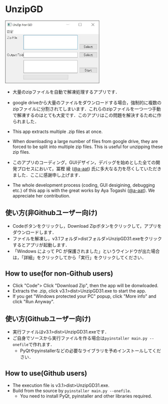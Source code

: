 # UnzipGD
<img src="Mainwindow.JPG" width="300">  

- 大量のzipファイルを自動で解凍処理するアプリです．
- google driveから大量のファイルをダウンロードする場合，強制的に複数のzipファイルに分割されてしまいます．これらのzipファイルを一つ一つ手動で解凍するのはとても大変です．このアプリはこの問題を解決するために作られました．

- This app extracts multiple .zip files at once.
- When downloading a large number of files from google drive, they are forced to be split into multiple zip files. This is useful for unzipping these zip files.

- このアプリのコーディング，GUIデザイン，デバッグを始めとした全ての開発プロセスにおいて，冨樫 綾 ([@a-aat](https://github.com/a-aat)) 氏に多大なる力を尽くしていただきました．ここに感謝申し上げます．
- The whole development process (coding, GUI desigining, debugging etc.) of this app is with the great works by Aya Togashi ([@a-aat](https://github.com/a-aat)). We appreciate her contribution.


## 使い方(非Githubユーザー向け)
- Codeボタンをクリックし，Download Zipボタンをクリックして，アプリをダウンロードします．
- ファイルを解凍し，v3.1フォルダ>distフォルダ>UnzipGD31.exeをクリックするとアプリが起動します．
- 「Windows によって PC が保護されました」というウインドウが出た場合は，「詳細」をクリックしてから「実行」をクリックしてください．

## How to use(for non-Github users)
- Click "Code"> Click "Download Zip", then the app will be donwloaded.
- Extracts the .zip, click v3.1>dist>UnzipGD31.exe to start the app.
- If you get "Windows protected your PC" popup, click "More info" and click "Run Anyway".

## 使い方(Githubユーザー向け)
- 実行ファイルはv3.1>dist>UnzipGD31.exeです．
- ご自身でソースから実行ファイルを作る場合は`pyinstaller main.py --onefile`で作れます．
  - PyQtやpyinstallerなどの必要なライブラリを予めインストールしてください．

## How to use(Github users)
- The execution file is v3.1>dist>UnzipGD31.exe.
- Build from the source by `pyinstaller main.py --onefile`.
  - You need to install PyQt, pyinstaller and other libraries required.
